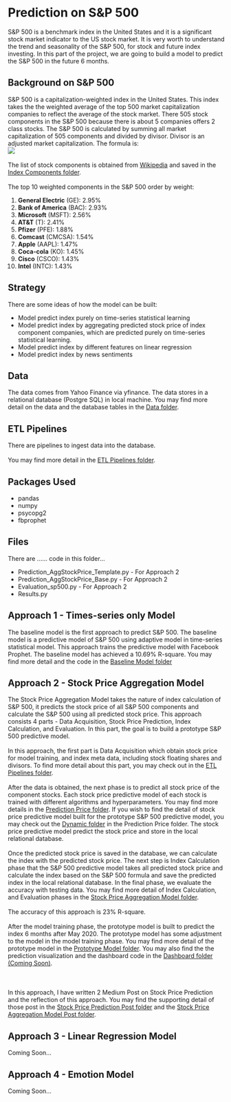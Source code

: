 # Prediction on S&P 500
S&P 500 is a benchmark index in the United States and it is a significant stock market indicator to the US stock market. It is very worth to understand the trend and seasonality of the S&P 500, for stock and future index investing. In this part of the project, we are going to build a model to predict the S&P 500 in the future 6 months.

## Background on S&P 500
S&P 500 is a capitalization-weighted index in the United States. This index takes the the weighted average of the top 500 market capitalization companies to reflect the average of the stock market. There 505 stock components in the S&P 500 because there is about 5 companies offers 2 class stocks. The S&P 500 is calculated by summing all market capitalization of 505 components and divided by divisor. Divisor is an adjusted market capitalization. The formula is:
<br>
<img src="https://render.githubusercontent.com/render/math?math=\huge\frac{\sum_{n=1}^{505} P_i Q_i}{Divisor}">
<br><br>
The list of stock components is obtained from <a href="https://en.wikipedia.org/wiki/List_of_S%26P_500_companies">Wikipedia</a> and saved in the [Index Components folder](../IndexComponents).
<br><br>
The top 10 weighted components in the S&P 500 order by weight:
<ol>
	<li><b>General Electric</b> (GE): 2.95%</li>
	<li><b>Bank of America</b> (BAC): 2.93%</li>
	<li><b>Microsoft</b> (MSFT): 2.56%</li>
	<li><b>AT&T</b> (T): 2.41%</li>
	<li><b>Pfizer</b> (PFE): 1.88%</li>
	<li><b>Comcast</b> (CMCSA): 1.54%</li>
	<li><b>Apple</b> (AAPL): 1.47%</li>
	<li><b>Coca-cola</b> (KO): 1.45%</li>
	<li><b>Cisco</b> (CSCO): 1.43%</li>
	<li><b>Intel</b> (INTC): 1.43%</li>
</ol>


## Strategy
There are some ideas of how the model can be built:
<ul>
	<li>Model predict index purely on time-series statistical learning</li>
	<li>Model predict index by aggregating predicted stock price of index component companies, which are predicted purely on time-series statistical learning.</li>
	<li>Model predict index by different features on linear regression</li>
	<li>Model predict index by news sentiments</li>
</ul>

## Data
The data comes from Yahoo Finance via yfinance. The data stores in a relational database (Postgre SQL) in local machine. You may find more detail on the data and the database tables in the [Data folder](Data).

## ETL Pipelines
There are pipelines to ingest data into the database. 
<br>
<br>
You may find more detail in the [ETL Pipelines folder](ETLPipelines).

## Packages Used
<ul>
	<li>pandas</li>
	<li>numpy</li>
	<li>psycopg2</li>
	<li>fbprophet</li>
</ul>

## Files
There are ...... code in this folder...
<ul>
	<li>Prediction_AggStockPrice_Template.py - For Approach 2</li>
	<li>Prediction_AggStockPrice_Base.py - For Approach 2</li>
	<li>Evaluation_sp500.py - For Approach 2</li>
	<li>Results.py</li>
</ul>

## Approach 1 - Times-series only Model
The baseline model is the first approach to predict S&P 500. The baseline model is a predictive model of S&P 500 using adaptive model in time-series statistical model. This approach trains the predictive model with Facebook Prophet. The baseline model has achieved a 10.69% R-square. You may find more detail and the code in the [Baseline Model folder](BaselineModel)

## Approach 2 - Stock Price Aggregation Model
The Stock Price Aggregation Model takes the nature of index calculation of S&P 500, it predicts the stock price of all S&P 500 components and calculate the S&P 500 using all predicted stock price. This approach consists 4 parts - Data Acquisition, Stock Price Prediction, Index Calculation, and Evaluation. In this part, the goal is to build a prototype S&P 500 predictive model.
<br><br>
In this approach, the first part is Data Acquisition which obtain stock price for model training, and index meta data, including stock floating shares and divisors. To find more detail about this part, you may check out in the [ETL Pipelines folder](ETLPipelines).
<br><br>
After the data is obtained, the next phase is to predict all stock price of the component stocks. Each stock price predictive model of each stock is trained with different algorithms and hyperparameters. You may find more details in the [Prediction Price folder](PredictionPrice). If you wish to find the detail of stock price predictive model built for the prototype S&P 500 predictive model, you may check out the [Dynamic folder](PredictionPrice/Dynamic) in the Prediction Price folder. The stock price predictive model predict the stock price and store in the local relational database.
<br><br>
Once the predicted stock price is saved in the database, we can calculate the index with the predicted stock price. The next step is Index Calculation phase that the S&P 500 predictive model takes all predicted stock price and calculate the index based on the S&P 500 formula and save the predicted index in the local relational database. In the final phase, we evaluate the accuracy with testing data. You may find more detail of Index Calculation, and Evaluation phases in the [Stock Price Aggregation Model folder](Prediction_AggStockPrice).
<br><br>
The accuracy of this approach is 23% R-square.
<br><br>
After the model training phase, the prototype model is built to predict the index 6 months after May 2020. The prototype model has some adjustment to the model in the model training phase. You may find more detail of the prototype model in the [Prototype Model folder](Prototype_Prediction). You may also find the the prediction visualization and the dashboard code in the [Dashboard folder (Coming Soon)](/).
<br><br><br><br>
In this approach, I have written 2 Medium Post on Stock Price Prediction and the reflection of this approach. You may find the supporting detail of those post in the [Stock Price Prediction Post folder](../Post_StockPricePrediction) and the [Stock Price Aggregation Model Post folder](../Post_Prediction_AggStockPrice).


## Approach 3 - Linear Regression Model
Coming Soon...

## Approach 4 - Emotion Model
Coming Soon...